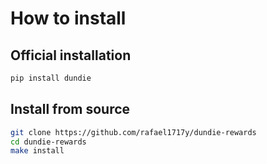 # How to install

## Official installation

```py
pip install dundie
```

## Install from source

```bash
git clone https://github.com/rafael1717y/dundie-rewards
cd dundie-rewards
make install
```


